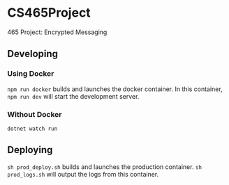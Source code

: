 # CS465Project
465 Project: Encrypted Messaging

## Developing

### Using Docker

`npm run docker` builds and launches the docker container. In this container,
`npm run dev` will start the development server.

### Without Docker

`dotnet watch run`

## Deploying

`sh prod_deploy.sh` builds and launches the production container.
`sh prod_logs.sh` will output the logs from this container.
